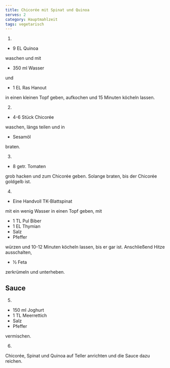 ```yaml
---
title: Chicorée mit Spinat und Quinoa
serves: 2
category: Hauptmahlzeit
tags: vegetarisch
---
```


1.

- 9 EL Quinoa

waschen und mit

- 350 ml Wasser

und

- 1 EL Ras Hanout

in einen kleinen Topf geben, aufkochen und 15 Minuten köcheln lassen.

2.

- 4-6 Stück Chicorée

waschen, längs teilen und in

- Sesamöl

braten.

3.

- 8 getr. Tomaten

grob hacken und zum Chicorée geben. Solange braten, bis der Chicorée goldgelb
ist.

4.

- Eine Handvoll TK-Blattspinat

mit ein wenig Wasser in einen Topf geben, mit

- 1 TL Pul Biber
- 1 EL Thymian
- Salz
- Pfeffer

würzen und 10-12 Minuten köcheln lassen, bis er gar ist. Anschließend
Hitze ausschalten,

- ½ Feta

zerkrümeln und unterheben.

## Sauce

5.

- 150 ml Joghurt
- 1 TL Meerrettich
- Salz
- Pfeffer

vermischen.

6.

Chicorée, Spinat und Quinoa auf Teller anrichten und die Sauce dazu reichen.
